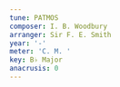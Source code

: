 ```yaml
---
tune: PATMOS
composer: I. B. Woodbury
arranger: Sir F. E. Smith
year: '-'
meter: 'C. M. '
key: B♭ Major
anacrusis: 0
---
```

